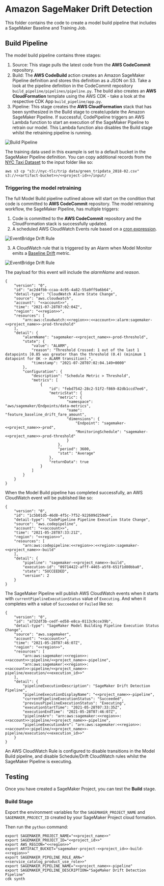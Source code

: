 
# Amazon SageMaker Drift Detection

This folder contains the code to create a model build pipeline that includes a SageMaker Baseline and Training Job.

## Build Pipeline

The model build pipeline contains three stages:
1. Source: This stage pulls the latest code from the **AWS CodeCommit** repository.
2. Build: The **AWS CodeBuild** action creates an Amazon SageMaker Pipeline definition and stores this definition as a JSON on S3. Take a look at the pipeline definition in the CodeCommit repository `build_pipeline/pipelines/pipeline.py`. The build also creates an **AWS CloudFormation** template using the AWS CDK - take a look at the respective CDK App `build_pipeline/app.py`.
3. Pipeline: This stage creates the **AWS CloudFormation** stack that has been synthesized in the  Build stage to create/update the Amazon SageMaker Pipeline. If successful, CodePipeline triggers an AWS Lambda function to start an execution of the SageMaker Pipeline to retrain our model. This Lambda function also disables the Build stage whilst the retraining pipeline is running.

![Build Pipeline](../docs/drift-build-pipeline.png)

The training data used in this example is set to a default bucket in the SageMaker Pipeline definition. You can copy additional records from the [NYC Taxi Dataset](https://registry.opendata.aws/nyc-tlc-trip-records-pds/) to the input folder like so:

```
aws s3 cp "s3://nyc-tlc/trip data/green_tripdata_2018-02.csv" s3://<<artifact-bucket>>/<<project-id>>/input/
```

### Triggering the model retraining

The full Model Build pipeline outlined above will start on the condition that code is committed to **AWS CodeCommit** repository. The model retraining workflow, the SageMaker Pipeline, has multiple triggers:
1. Code is committed to the **AWS CodeCommit** repository and the CloudFormation stack is successfully updated.
2. A scheduled AWS CloudWatch Events rule based on a [cron expression](https://docs.aws.amazon.com/eventbridge/latest/userguide/eb-create-rule-schedule.html#eb-cron-expressions).

![EventBridge Drift Rule](../docs/schedule-eventbridge-rule.png)

3. A CloudWatch rule that is triggered by an Alarm when Model Monitor emits a [Baseline Drift](https://docs.aws.amazon.com/sagemaker/latest/dg/model-monitor-interpreting-cloudwatch.html) metric.

![EventBridge Drift Rule](../docs/drift-eventbridge-rule.png)

The payload for this event will include the *alarmName* and *reason*.

```
{
    "version": "0",
    "id": "ac2d4fbb-ccaa-4c95-4a82-55a9ff9a6b64",
    "detail-type": "CloudWatch Alarm State Change",
    "source": "aws.cloudwatch",
    "account": "<<account>>",
    "time": "2021-07-28T07:02:04Z",
    "region": "<<region>>",
    "resources": [
        "arn:aws:cloudwatch:<<region>>:<<account>>:alarm:sagemaker-<<project_name>>-prod-threshold"
    ],
    "detail": {
        "alarmName": "sagemaker-<<project_name>>-prod-threshold",
        "state": {
            "value": "ALARM",
            "reason": "Threshold Crossed: 1 out of the last 1 datapoints [0.85 was greater than the threshold (0.4) (minimum 1 datapoint for OK -> ALARM transition).",
            "timestamp": "2021-07-28T07:02:04.149+0000"
        },
        "configuration": {
            "description": "Schedule Metric > Threshold",
            "metrics": [
                {
                    "id": "febd7542-28c2-51f2-f869-82db1ccd7ee6",
                    "metricStat": {
                        "metric": {
                            "namespace": "aws/sagemaker/Endpoints/data-metrics",
                            "name": "feature_baseline_drift_fare_amount",
                            "dimensions": {
                                "Endpoint": "sagemaker-<<project_name>>-prod",
                                "MonitoringSchedule": "sagemaker-<<project_name>>-prod-threshold"
                            }
                        },
                        "period": 3600,
                        "stat": "Average"
                    },
                    "returnData": true
                }
            ]
        }
    }
}
```

When the Model Build pipeline has completed successfully, an AWS CloudWatch event will be published like so:

```
{
    "version": "0",
    "id": "1c5b01d5-46d8-4f5c-7f52-922609d259e0",
    "detail-type": "CodePipeline Pipeline Execution State Change",
    "source": "aws.codepipeline",
    "account": "<<account>>",
    "time": "2021-05-28T07:33:21Z",
    "region": "<<region>>",
    "resources": [
        "arn:aws:codepipeline:<<region>>:<<region>:sagemaker-<<project_name>>-build"
    ],
    "detail": {
        "pipeline": "sagemaker-<<project_name>>-build",
        "execution-id": "09714422-afff-4465-a5f8-651f1d80bba0",
        "state": "SUCCEEDED",
        "version": 2
    }
}
```

The SageMaker Pipeline will publish AWS CloudWatch events when it starts with `currentPipelineExecutionStatus` value of `Executing`.  And when it completes with a value of `Succeeded` or `Failed` like so:

```
{
    "version": "0",
    "id": "a732df3b-cedf-ed58-e8ca-0113c9cce39b",
    "detail-type": "SageMaker Model Building Pipeline Execution Status Change",
    "source": "aws.sagemaker",
    "account": "<<account>>",
    "time": "2021-05-28T07:46:07Z",
    "region": "<<region>>",
    "resources": [
        "arn:aws:sagemaker:<<region>>:<<account>>:pipeline/<<project_name>>-pipeline",
        "arn:aws:sagemaker:<<region>>:<<account>>:pipeline/<<project_name>>-pipeline/execution/<<execution_id>>"
    ],
    "detail": {
        "pipelineExecutionDescription": "SageMaker Drift Detection Pipeline",
        "pipelineExecutionDisplayName": "<<project_name>>-pipeline",
        "currentPipelineExecutionStatus": "Succeeded",
        "previousPipelineExecutionStatus": "Executing",
        "executionStartTime": "2021-05-28T07:33:35Z",
        "executionEndTime": "2021-05-28T07:46:07Z",
        "pipelineArn": "arn:aws:sagemaker:<<region>>:<<account>>:pipeline/<<project_name>>-pipeline",
        "pipelineExecutionArn": "arn:aws:sagemaker:<<region>>:<<account>>:pipeline/<<project_name>>-pipeline/execution/<<execution_id>>"
    }
}
```

An AWS CloudWatch Rule is configured to disable transitions in the Model Build pipeline, and disable Schedule/Drift CloudWatch rules whilst the SageMaker Pipeline is executing.

## Testing

Once you have created a SageMaker Project, you can test the **Build** stage.

### Build Stage

Export the environment variables for the `SAGEMAKER_PROJECT_NAME` and `SAGEMAKER_PROJECT_ID` created by your SageMaker Project cloud formation.

Then run the `python` command:

```
export SAGEMAKER_PROJECT_NAME="<<project_name>>"
export SAGEMAKER_PROJECT_ID="<<project_id>>"
export AWS_REGION="<<region>>"
export ARTIFACT_BUCKET="sagemaker-project-<<project_id>>-build-<<region>>"
export SAGEMAKER_PIPELINE_ROLE_ARN="<<service_catalog_product_use_role>>"
export SAGEMAKER_PIPELINE_NAME="<<project_name>>-pipeline"
export SAGEMAKER_PIPELINE_DESCRIPTION="SageMaker Drift Detection Pipeline"
cdk synth
```